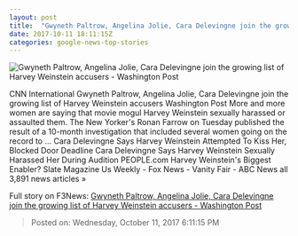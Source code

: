 ```yaml
---
layout: post
title:  "Gwyneth Paltrow, Angelina Jolie, Cara Delevingne join the growing list of Harvey Weinstein accusers - Washington Post"
date: 2017-10-11 18:11:15Z
categories: google-news-top-stories
---
```


![Gwyneth Paltrow, Angelina Jolie, Cara Delevingne join the growing list of Harvey Weinstein accusers - Washington Post](https://img.washingtonpost.com/rf/image_1484w/2010-2019/WashingtonPost/2017/10/10/Style/Videos/Images/t_1507633025731_name_gettyimages_weinstein_profile_copy.jpg?t=20170517)

CNN International Gwyneth Paltrow, Angelina Jolie, Cara Delevingne join the growing list of Harvey Weinstein accusers Washington Post More and more women are saying that movie mogul Harvey Weinstein sexually harassed or assaulted them. The New Yorker's Ronan Farrow on Tuesday published the result of a 10-month investigation that included several women going on the record to ... Cara Delevingne Says Harvey Weinstein Attempted To Kiss Her, Blocked Door Deadline Cara Delevingne Says Harvey Weinstein Sexually Harassed Her During Audition PEOPLE.com Harvey Weinstein's Biggest Enabler? Slate Magazine Us Weekly - Fox News - Vanity Fair - ABC News all 3,891 news articles »


Full story on F3News: [Gwyneth Paltrow, Angelina Jolie, Cara Delevingne join the growing list of Harvey Weinstein accusers - Washington Post](http://www.f3nws.com/n/zcRnJ)

> Posted on: Wednesday, October 11, 2017 6:11:15 PM
